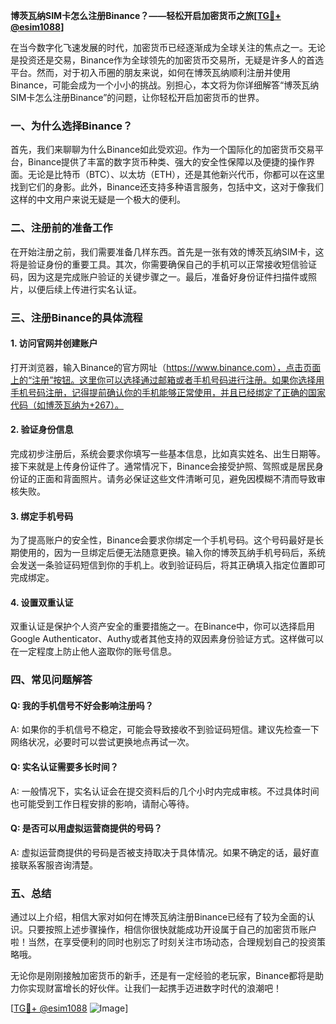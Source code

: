 **博茨瓦纳SIM卡怎么注册Binance？——轻松开启加密货币之旅[[TG💪+ @esim1088](https://t.me/s/esim1088)]**

在当今数字化飞速发展的时代，加密货币已经逐渐成为全球关注的焦点之一。无论是投资还是交易，Binance作为全球领先的加密货币交易所，无疑是许多人的首选平台。然而，对于初入币圈的朋友来说，如何在博茨瓦纳顺利注册并使用Binance，可能会成为一个小小的挑战。别担心，本文将为你详细解答“博茨瓦纳SIM卡怎么注册Binance”的问题，让你轻松开启加密货币的世界。

### 一、为什么选择Binance？

首先，我们来聊聊为什么Binance如此受欢迎。作为一个国际化的加密货币交易平台，Binance提供了丰富的数字货币种类、强大的安全性保障以及便捷的操作界面。无论是比特币（BTC）、以太坊（ETH），还是其他新兴代币，你都可以在这里找到它们的身影。此外，Binance还支持多种语言服务，包括中文，这对于像我们这样的中文用户来说无疑是一个极大的便利。

### 二、注册前的准备工作

在开始注册之前，我们需要准备几样东西。首先是一张有效的博茨瓦纳SIM卡，这将是验证身份的重要工具。其次，你需要确保自己的手机可以正常接收短信验证码，因为这是完成账户验证的关键步骤之一。最后，准备好身份证件扫描件或照片，以便后续上传进行实名认证。

### 三、注册Binance的具体流程

#### 1. 访问官网并创建账户

打开浏览器，输入Binance的官方网址（https://www.binance.com），点击页面上的“注册”按钮。这里你可以选择通过邮箱或者手机号码进行注册。如果你选择用手机号码注册，记得提前确认你的手机能够正常使用，并且已经绑定了正确的国家代码（如博茨瓦纳为+267）。

#### 2. 验证身份信息

完成初步注册后，系统会要求你填写一些基本信息，比如真实姓名、出生日期等。接下来就是上传身份证件了。通常情况下，Binance会接受护照、驾照或是居民身份证的正面和背面照片。请务必保证这些文件清晰可见，避免因模糊不清而导致审核失败。

#### 3. 绑定手机号码

为了提高账户的安全性，Binance会要求你绑定一个手机号码。这个号码最好是长期使用的，因为一旦绑定后便无法随意更换。输入你的博茨瓦纳手机号码后，系统会发送一条验证码短信到你的手机上。收到验证码后，将其正确填入指定位置即可完成绑定。

#### 4. 设置双重认证

双重认证是保护个人资产安全的重要措施之一。在Binance中，你可以选择启用Google Authenticator、Authy或者其他支持的双因素身份验证方式。这样做可以在一定程度上防止他人盗取你的账号信息。

### 四、常见问题解答

#### Q: 我的手机信号不好会影响注册吗？
A: 如果你的手机信号不稳定，可能会导致接收不到验证码短信。建议先检查一下网络状况，必要时可以尝试更换地点再试一次。

#### Q: 实名认证需要多长时间？
A: 一般情况下，实名认证会在提交资料后的几个小时内完成审核。不过具体时间也可能受到工作日程安排的影响，请耐心等待。

#### Q: 是否可以用虚拟运营商提供的号码？
A: 虚拟运营商提供的号码是否被支持取决于具体情况。如果不确定的话，最好直接联系客服咨询清楚。

### 五、总结

通过以上介绍，相信大家对如何在博茨瓦纳注册Binance已经有了较为全面的认识。只要按照上述步骤操作，相信你很快就能成功开设属于自己的加密货币账户啦！当然，在享受便利的同时也别忘了时刻关注市场动态，合理规划自己的投资策略哦。

无论你是刚刚接触加密货币的新手，还是有一定经验的老玩家，Binance都将是助力你实现财富增长的好伙伴。让我们一起携手迈进数字时代的浪潮吧！

[[TG💪+ @esim1088](https://t.me/s/esim1088) ![Image](https://i.postimg.cc/4NQfJmqS/Snipaste-2025-05-13-00-14-12.png)]